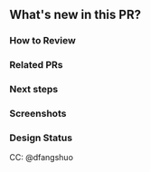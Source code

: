 [//]: # "These comments meant for your reference, they are invisible and don't need to be deleted"

## What's new in this PR?

[//]: # '#####################################'
[//]: # '####### YOUR ANSWER BELOW ###########'
[//]: # '############## END ##################'

### How to Review

[//]: # 'The order in which to review files and 
what to expect when testing locally'
[//]: # '#####################################'
[//]: # '####### YOUR ANSWER BELOW ###########'
[//]: # '############## END ##################'

### Related PRs

[//]: # "Optional - related PRs you're waiting on
/ PRs that will conflict, etc"
[//]: # '#####################################'
[//]: # '####### YOUR ANSWER BELOW ###########'
[//]: # '############## END ##################'

### Next steps

[//]: # "What doesn't work yet, what's NOT in this 
PR/has to be done "
[//]: # '#####################################'
[//]: # '####### YOUR ANSWER BELOW ###########'
[//]: # '############## END ##################'

### Screenshots

[//]: # '#####################################'
[//]: # '#### YOUR SCREENSHOTS BELOW ########'
[//]: # '############## END ##################'

### Design Status

[//]: # 'If this is a frontend PR, what is the expected 
status of the UI in this PR (lo, mid, high- fi?'
[//]: # '#####################################'
[//]: # '####### LOFI/MIDFI/HIFI ###########'
[//]: # '############## END ##################'

CC: @dfangshuo
